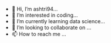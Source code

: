 - 👋 Hi, I’m ashtri94...
- 👀 I’m interested in coding...
- 🌱 I’m currently learning data science...
- 💞️ I’m looking to collaborate on ...
- 📫 How to reach me ...

<!---
ashtri94/ashtri94 is a ✨ special ✨ repository because its `README.md` (this file) appears on your GitHub profile.
You can click the Preview link to take a look at your changes.
--->
